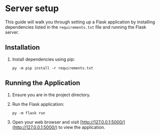 # Server setup

This guide will walk you through setting up a Flask application by installing dependencies listed in the `requirements.txt` file and running the Flask server. 

## Installation

1. Install dependencies using pip:

    ```
    py -m pip install -r requirements.txt
    ```

## Running the Application

1. Ensure you are in the project directory.

2. Run the Flask application:

    ```
    py -m flask run
    
    ```

3. Open your web browser and visit [http://127.0.0.1:5000/](http://127.0.0.1:5000/) to view the application.
